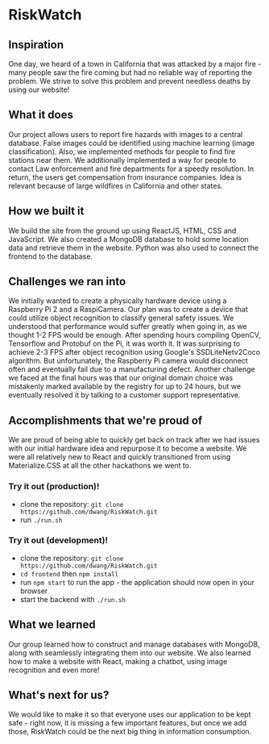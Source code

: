 # RiskWatch

## Inspiration
One day, we heard of a town in California that was attacked by a major fire - many people saw the fire coming but had no reliable way of reporting the problem. We strive to solve this problem and prevent needless deaths by using our website!

## What it does
Our project allows users to report fire hazards with images to a central database. False images could be identified using machine learning (image classification). Also, we implemented methods for people to find fire stations near them. We additionally implemented a way for people to contact Law enforcement and fire departments for a speedy resolution. In return, the users get compensation from insurance companies. Idea is relevant because of large wildfires in California and other states.

## How we built it
We build the site from the ground up using ReactJS, HTML, CSS and JavaScript. We also created a MongoDB database to hold some location data and retrieve them in the website. Python was also used to connect the frontend to the database.

## Challenges we ran into
We initially wanted to create a physically hardware device using a Raspberry Pi 2 and a RaspiCamera. Our plan was to create a device that could utilize object recognition to classify general safety issues. We understood that performance would suffer greatly when going in, as we thought 1-2 FPS would be enough. After spending hours compiling OpenCV, Tensorflow and Protobuf on the Pi, it was worth it. It was surprising to achieve 2-3 FPS after object recognition using Google's SSDLiteNetv2Coco algorithm. But unfortunately, the Raspberry Pi camera would disconnect often and eventually fail due to a manufacturing defect. Another challenge we faced at the final hours was that our original domain choice was mistakenly marked available by the registry for up to 24 hours, but we eventually resolved it by talking to a customer support representative.

## Accomplishments that we're proud of
We are proud of being able to quickly get back on track after we had issues with our initial hardware idea and repurpose it to become a website. We were all relatively new to React and quickly transitioned from using Materialize.CSS at all the other hackathons we went to.

### Try it out (production)!
* clone the repository: `git clone https://github.com/dwang/RiskWatch.git`
* run `./run.sh`
### Try it out (development)!
* clone the repository: `git clone https://github.com/dwang/RiskWatch.git`
* `cd frontend` then `npm install`
* run `npm start` to run the app - the application should now open in your browser
* start the backend with `./run.sh`

## What we learned
Our group learned how to construct and manage databases with MongoDB, along with seamlessly integrating them into our website. We also learned how to make a website with React, making a chatbot, using image recognition and even more!

## What's next for us?
We would like to make it so that everyone uses our application to be kept safe - right now, it is missing a few important features, but once we add those, RiskWatch could be the next big thing in information consumption.
